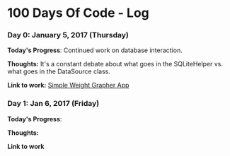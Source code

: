 # 100 Days Of Code - Log

### Day 0: January 5, 2017 (Thursday)

**Today's Progress**: Continued work on database interaction.

**Thoughts:** It's a constant debate about what goes in the SQLiteHelper vs. what goes in the DataSource class. 

**Link to work:** [Simple Weight Grapher App](https://github.com/jdsandifer/SimpleWeightGrapher/tree/master/app/src/main/java/com/jdsandifer/simpleweightgrapher)



### Day 1: Jan 6, 2017 (Friday)

**Today's Progress**: 

**Thoughts:** 

**Link to work**
